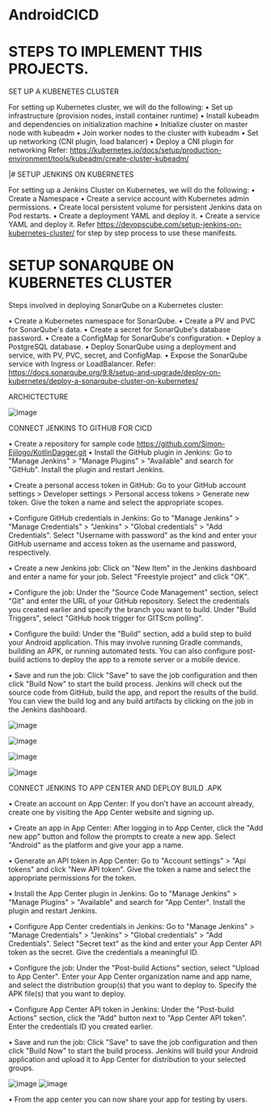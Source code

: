 # AndroidCICD

# STEPS TO IMPLEMENT THIS PROJECTS.

SET UP A KUBENETES CLUSTER

For setting up Kubernetes cluster, we will do the following:
•	Set up infrastructure (provision nodes, install container runtime)
•	Install kubeadm and dependencies on initialization machine
•	Initialize cluster on master node with kubeadm
•	Join worker nodes to the cluster with kubeadm
•	Set up networking (CNI plugin, load balancer)
•	Deploy a CNI plugin for networking
Refer: https://kubernetes.io/docs/setup/production-environment/tools/kubeadm/create-cluster-kubeadm/



|# SETUP JENKINS ON KUBERNETES

For setting up a Jenkins Cluster on Kubernetes, we will do the following:
•	Create a Namespace
•	Create a service account with Kubernetes admin permissions.
•	Create local persistent volume for persistent Jenkins data on Pod restarts.
•	Create a deployment YAML and deploy it.
•	Create a service YAML and deploy it.
Refer https://devopscube.com/setup-jenkins-on-kubernetes-cluster/ for step by step process to use these manifests.


# SETUP SONARQUBE ON KUBERNETES CLUSTER

Steps involved in deploying SonarQube on a Kubernetes cluster:

•	Create a Kubernetes namespace for SonarQube.
•	Create a PV and PVC for SonarQube's data.
•	Create a secret for SonarQube's database password.
•	Create a ConfigMap for SonarQube's configuration.
•	Deploy a PostgreSQL database.
•	Deploy SonarQube using a deployment and service, with PV, PVC, secret, and ConfigMap.
•	Expose the SonarQube service with Ingress or LoadBalancer.
Refer: https://docs.sonarqube.org/9.8/setup-and-upgrade/deploy-on-kubernetes/deploy-a-sonarqube-cluster-on-kubernetes/

ARCHICTECTURE


![image](https://user-images.githubusercontent.com/51275106/233449355-7af5cff2-4309-4479-8979-9a475db7f825.png)


CONNECT JENKINS TO GITHUB FOR CICD

•	Create a repository for sample code
https://github.com/Simon-Ejilogo/KotlinDagger.git
•	Install the GitHub plugin in Jenkins: Go to "Manage Jenkins" > "Manage Plugins" > "Available" and search for "GitHub". Install the plugin and restart Jenkins.

•	Create a personal access token in GitHub: Go to your GitHub account settings > Developer settings > Personal access tokens > Generate new token. Give the token a name and select the appropriate scopes.

•	Configure GitHub credentials in Jenkins: Go to "Manage Jenkins" > "Manage Credentials" > "Jenkins" > "Global credentials" > "Add Credentials". Select "Username with password" as the kind and enter your GitHub username and access token as the username and password, respectively.

•	Create a new Jenkins job: Click on "New Item" in the Jenkins dashboard and enter a name for your job. Select "Freestyle project" and click "OK".

•	Configure the job: Under the "Source Code Management" section, select "Git" and enter the URL of your GitHub repository. Select the credentials you created earlier and specify the branch you want to build. Under "Build Triggers", select "GitHub hook trigger for GITScm polling".

•	Configure the build: Under the "Build" section, add a build step to build your Android application. This may involve running Gradle commands, building an APK, or running automated tests. You can also configure post-build actions to deploy the app to a remote server or a mobile device.

•	Save and run the job: Click "Save" to save the job configuration and then click "Build Now" to start the build process. Jenkins will check out the source code from GitHub, build the app, and report the results of the build. You can view the build log and any build artifacts by clicking on the job in the Jenkins dashboard.

 ![image](https://user-images.githubusercontent.com/51275106/233449432-2afa4f47-7897-4f20-96be-92c006ca0c8e.png)

![image](https://user-images.githubusercontent.com/51275106/233449484-2820ae62-55ff-4e34-816b-b0bda267a6f4.png)

 ![image](https://user-images.githubusercontent.com/51275106/233449539-d62eac16-8dc4-4b1d-a3d3-3724e32377e9.png)

 ![image](https://user-images.githubusercontent.com/51275106/233449597-6ee7c4df-9d71-4a95-b019-64b656f28011.png)


CONNECT JENKINS TO APP CENTER AND DEPLOY BUILD .APK

•	Create an account on App Center: If you don't have an account already, create one by visiting the App Center website and signing up.

•	Create an app in App Center: After logging in to App Center, click the "Add new app" button and follow the prompts to create a new app. Select "Android" as the platform and give your app a name.

•	Generate an API token in App Center: Go to "Account settings" > "Api tokens" and click "New API token". Give the token a name and select the appropriate permissions for the token.

•	Install the App Center plugin in Jenkins: Go to "Manage Jenkins" > "Manage Plugins" > "Available" and search for "App Center". Install the plugin and restart Jenkins.

•	Configure App Center credentials in Jenkins: Go to "Manage Jenkins" > "Manage Credentials" > "Jenkins" > "Global credentials" > "Add Credentials". Select "Secret text" as the kind and enter your App Center API token as the secret. Give the credentials a meaningful ID.

•	Configure the job: Under the "Post-build Actions" section, select "Upload to App Center". Enter your App Center organization name and app name, and select the distribution group(s) that you want to deploy to. Specify the APK file(s) that you want to deploy.

•	Configure App Center API token in Jenkins: Under the "Post-build Actions" section, click the "Add" button next to "App Center API token". Enter the credentials ID you created earlier.

•	Save and run the job: Click "Save" to save the job configuration and then click "Build Now" to start the build process. Jenkins will build your Android application and upload it to App Center for distribution to your selected groups.

![image](https://user-images.githubusercontent.com/51275106/233449684-031f558a-f80f-45ad-8999-8d793b0b1cef.png)
![image](https://user-images.githubusercontent.com/51275106/233449753-a7994b72-2137-4702-b985-bb3dd0117b18.png)

•	From the app center you can now share your app for testing by users.
